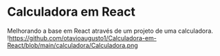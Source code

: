 # Calculadora em React
 Melhorando a base em React através de um projeto de uma calculadora.
!https://github.com/otavioaugusto1/Calculadora-em-React/blob/main/calculadora/Calculadora.png
